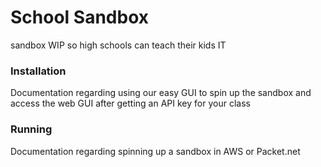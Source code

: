 # School Sandbox
sandbox WIP so high schools can teach their kids IT

### Installation
Documentation regarding using our easy GUI to spin up the sandbox and access the web GUI after getting an API key for your class

### Running
Documentation regarding spinning up a sandbox in AWS or Packet.net
